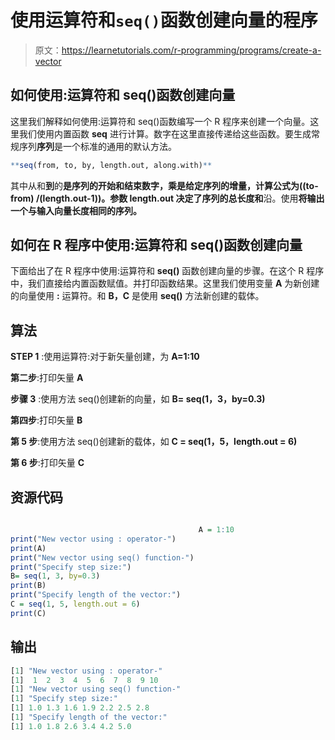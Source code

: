 # 使用运算符和`seq()`函数创建向量的程序

> 原文：<https://learnetutorials.com/r-programming/programs/create-a-vector>

## 如何使用:运算符和 seq()函数创建向量

这里我们解释如何使用:运算符和 seq()函数编写一个 R 程序来创建一个向量。这里我们使用内置函数 **seq** 进行计算。数字在这里直接传递给这些函数。要生成常规序列**序列**是一个标准的通用的默认方法。

```r
**seq(from, to, by, length.out, along.with)** 

```

其中从和**到**的**是序列的开始和结束数字，**乘**是给定序列的增量，计算公式为((to-from) /(length.out-1))。参数 **length.out** 决定了序列的总长度和**沿。使用**将输出一个与输入向量长度相同的序列。**

## 如何在 R 程序中使用:运算符和 seq()函数创建向量

下面给出了在 R 程序中使用:运算符和 **seq()** 函数创建向量的步骤。在这个 R 程序中，我们直接给内置函数赋值。并打印函数结果。这里我们使用变量 **A** 为新创建的向量使用 **:** 运算符。和 **B，C** 是使用 **seq()** 方法新创建的载体。

## 算法

**STEP 1** :使用运算符:对于新矢量创建，为 **A=1:10**

**第二步**:打印矢量 **A**

**步骤 3** :使用方法 seq()创建新的向量，如 **B= seq(1，3，by=0.3)**

**第四步**:打印矢量 **B**

**第 5 步**:使用方法 seq()创建新的载体，如 **C = seq(1，5，length.out = 6)**

**第 6 步**:打印矢量 **C**

## 资源代码

```r

                                          A = 1:10
print("New vector using : operator-")
print(A)
print("New vector using seq() function-")
print("Specify step size:")
B= seq(1, 3, by=0.3)  
print(B)
print("Specify length of the vector:")
C = seq(1, 5, length.out = 6)
print(C) 

```

## 输出

```r
[1] "New vector using : operator-"
[1]  1  2  3  4  5  6  7  8  9 10 
[1] "New vector using seq() function-"
[1] "Specify step size:"
[1] 1.0 1.3 1.6 1.9 2.2 2.5 2.8
[1] "Specify length of the vector:"
[1] 1.0 1.8 2.6 3.4 4.2 5.0 
```